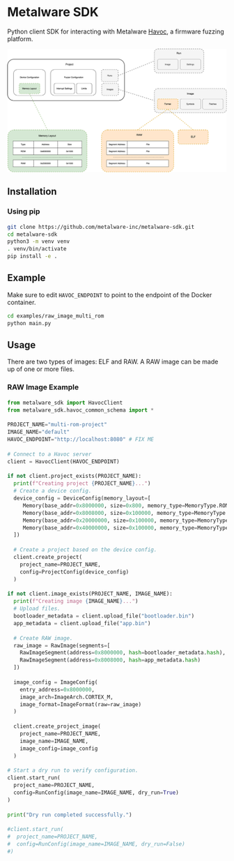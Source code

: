 # Metalware SDK

Python client SDK for interacting with Metalware [Havoc](https://www.metalware.com/product), a firmware fuzzing platform.

![Architecture Diagram](images/project_diagram.2.0.9.svg)

## Installation

### Using pip

```bash
git clone https://github.com/metalware-inc/metalware-sdk.git
cd metalware-sdk
python3 -m venv venv
. venv/bin/activate
pip install -e .
```

## Example

Make sure to edit `HAVOC_ENDPOINT` to point to the endpoint of the Docker container.

```bash
cd examples/raw_image_multi_rom
python main.py
```

## Usage

There are two types of images: ELF and RAW. A RAW image can be made up of one or more files.

### RAW Image Example

```python
from metalware_sdk import HavocClient
from metalware_sdk.havoc_common_schema import *

PROJECT_NAME="multi-rom-project"
IMAGE_NAME="default"
HAVOC_ENDPOINT="http://localhost:8080" # FIX ME

# Connect to a Havoc server
client = HavocClient(HAVOC_ENDPOINT)

if not client.project_exists(PROJECT_NAME):
  print(f"Creating project {PROJECT_NAME}...")
  # Create a device config.
  device_config = DeviceConfig(memory_layout=[
     Memory(base_addr=0x8000000, size=0x800, memory_type=MemoryType.ROM),
     Memory(base_addr=0x8008000, size=0x100000, memory_type=MemoryType.ROM),
     Memory(base_addr=0x20000000, size=0x100000, memory_type=MemoryType.RAM),
     Memory(base_addr=0x40000000, size=0x100000, memory_type=MemoryType.MMIO),
  ])

  # Create a project based on the device config.
  client.create_project(
    project_name=PROJECT_NAME,
    config=ProjectConfig(device_config)
  )

if not client.image_exists(PROJECT_NAME, IMAGE_NAME):
  print(f"Creating image {IMAGE_NAME}...")
  # Upload files.
  bootloader_metadata = client.upload_file("bootloader.bin")
  app_metadata = client.upload_file("app.bin")

  # Create RAW image.
  raw_image = RawImage(segments=[
    RawImageSegment(address=0x8000000, hash=bootloader_metadata.hash),
    RawImageSegment(address=0x8008000, hash=app_metadata.hash)
  ])

  image_config = ImageConfig(
    entry_address=0x8000000,
    image_arch=ImageArch.CORTEX_M, 
    image_format=ImageFormat(raw=raw_image)
  )

  client.create_project_image(
    project_name=PROJECT_NAME,
    image_name=IMAGE_NAME,
    image_config=image_config
  )

# Start a dry run to verify configuration.
client.start_run(
  project_name=PROJECT_NAME,
  config=RunConfig(image_name=IMAGE_NAME, dry_run=True)
)

print("Dry run completed successfully.")

#client.start_run(
#  project_name=PROJECT_NAME,
#  config=RunConfig(image_name=IMAGE_NAME, dry_run=False)
#)
```
